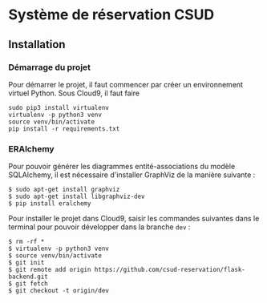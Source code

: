 # Système de réservation CSUD

## Installation

### Démarrage du projet

Pour démarrer le projet, il faut commencer par créer un environnement virtuel Python. Sous Cloud9, il faut faire

```{bash}
sudo pip3 install virtualenv
virtualenv -p python3 venv
source venv/bin/activate
pip install -r requirements.txt
```

### ERAlchemy

Pour pouvoir générer les diagrammes entité-associations du modèle SQLAlchemy, il est nécessaire d'installer GraphViz de la manière suivante :

```{bash}
$ sudo apt-get install graphviz
$ sudo apt-get install libgraphviz-dev
$ pip install eralchemy
```

Pour installer le projet dans Cloud9, saisir les commandes suivantes dans le terminal pour pouvoir développer dans la branche `dev` :

```{bash}
$ rm -rf *
$ virtualenv -p python3 venv
$ source venv/bin/activate
$ git init
$ git remote add origin https://github.com/csud-reservation/flask-backend.git
$ git fetch
$ git checkout -t origin/dev
```
